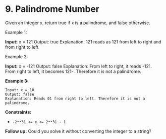 # 9. Palindrome Number

Given an integer x, return true if x is a palindrome, and false otherwise.

Example 1:

**Input:** x = 121
    Output: true
    Explanation: 121 reads as 121 from left to right and from right to left.

Example 2:

**Input:** x = -121
    Output: false
    Explanation: From left to right, it reads -121. From right to left, it becomes 121-. Therefore it is not a palindrome.

**Example 3:**

    Input: x = 10
    Output: false
    Explanation: Reads 01 from right to left. Therefore it is not a palindrome.

**Constraints:**

* `-2**31 <= x <= 2**31 - 1`

**Follow up:** Could you solve it without converting the integer to a string?